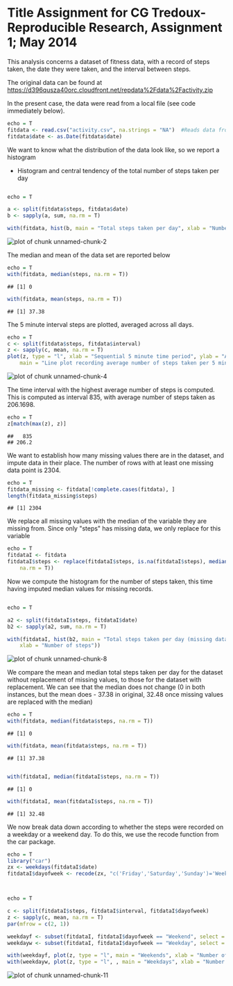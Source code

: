 Title  Assignment for CG Tredoux- Reproducible Research, Assignment 1; May 2014
========================================================


This analysis concerns a dataset of fitness data, with a record of steps taken, the date they were taken,
and the interval between steps.

The original data can be found at https://d396qusza40orc.cloudfront.net/repdata%2Fdata%2Factivity.zip

In the present case, the data were read from a local file (see code immediately below).



```r
echo = T
fitdata <- read.csv("activity.csv", na.strings = "NA")  #Reads data from default directory
fitdata$date <- as.Date(fitdata$date)
```


We want to know what the distribution of the data look like, so we report a histogram 


* Histogram and central tendency of the total number of steps taken per day


```r

echo = T

a <- split(fitdata$steps, fitdata$date)
b <- sapply(a, sum, na.rm = T)

with(fitdata, hist(b, main = "Total steps taken per day", xlab = "Number of steps"))
```

![plot of chunk unnamed-chunk-2](figure/unnamed-chunk-2.png) 


The median and mean of the data set are reported below


```r
echo = T
with(fitdata, median(steps, na.rm = T))
```

```
## [1] 0
```

```r
with(fitdata, mean(steps, na.rm = T))
```

```
## [1] 37.38
```


The 5 minute interval steps are plotted, averaged across all days.  


```r
echo = T
c <- split(fitdata$steps, fitdata$interval)
z <- sapply(c, mean, na.rm = T)
plot(z, type = "l", xlab = "Sequential 5 minute time period", ylab = "Average number of steps taken", 
    main = "Line plot recording average number of steps taken per 5 minute time period")
```

![plot of chunk unnamed-chunk-4](figure/unnamed-chunk-4.png) 


The time interval with the highest average number of steps is computed. This is computed as interval 835, with average number of steps taken as 206.1698.


```r
echo = T
z[match(max(z), z)]
```

```
##   835 
## 206.2
```


We want to establish how many missing values there are in the dataset, and impute data in their place. 
The number of rows with at least one missing data point is 2304.


```r
echo = T
fitdata_missing <- fitdata[!complete.cases(fitdata), ]
length(fitdata_missing$steps)
```

```
## [1] 2304
```


We replace all missing values with the median of the variable they are missing from.  Since only "steps" has missing data, we only replace for this variable


```r
echo = T
fitdataI <- fitdata
fitdataI$steps <- replace(fitdataI$steps, is.na(fitdataI$steps), median(fitdataI$steps, 
    na.rm = T))
```


Now we compute the histogram for the number of steps taken, this time having imputed median values for
missing records.



```r

echo = T

a2 <- split(fitdataI$steps, fitdataI$date)
b2 <- sapply(a2, sum, na.rm = T)

with(fitdataI, hist(b2, main = "Total steps taken per day (missing data imputed)", 
    xlab = "Number of steps"))
```

![plot of chunk unnamed-chunk-8](figure/unnamed-chunk-8.png) 



We compare the mean and median total steps taken per day for the dataset without replacement of 
missing values, to those for the dataset with replacement.  We can see that the median does not change (0 in both 
instances, but the mean does - 37.38 in original, 32.48 once missing values are replaced with the median)


```r
echo = T
with(fitdata, median(fitdata$steps, na.rm = T))
```

```
## [1] 0
```

```r
with(fitdata, mean(fitdata$steps, na.rm = T))
```

```
## [1] 37.38
```

```r

with(fitdataI, median(fitdataI$steps, na.rm = T))
```

```
## [1] 0
```

```r
with(fitdataI, mean(fitdataI$steps, na.rm = T))
```

```
## [1] 32.48
```



We now break data down according to whether the steps were recorded on a weekday or a weekend day. To do this, we use the recode function from the car package.  


```r
echo = T
library("car")
zx <- weekdays(fitdataI$date)
fitdataI$dayofweek <- recode(zx, "c('Friday','Saturday','Sunday')='Weekend';\nelse='Weekday'")
```



```r


echo = T

c <- split(fitdataI$steps, fitdataI$interval, fitdataI$dayofweek)
z <- sapply(c, mean, na.rm = T)
par(mfrow = c(2, 1))

weekdayf <- subset(fitdataI, fitdataI$dayofweek == "Weekend", select = steps:dayofweek)
weekdayw <- subset(fitdataI, fitdataI$dayofweek == "Weekday", select = steps:dayofweek)

with(weekdayf, plot(z, type = "l", main = "Weekends", xlab = "Number of steps"))
with(weekdayw, plot(z, type = "l", , main = "Weekdays", xlab = "Number of steps"))
```

![plot of chunk unnamed-chunk-11](figure/unnamed-chunk-11.png) 

```r

```














